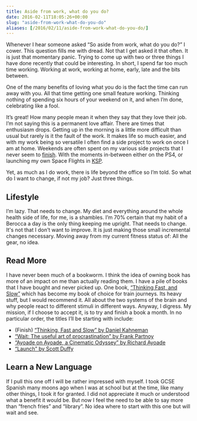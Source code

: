 ```yaml
---
title: Aside from work, what do you do?
date: 2016-02-11T18:05:26+00:00
slug: "aside-from-work-what-do-you-do"
aliases: [/2016/02/11/aside-from-work-what-do-you-do/]
---
```


Whenever I hear someone asked &#8220;So aside from work, what do you do?&#8221; I cower. This question fills me with dread. Not that I get asked it that often. It is just that momentary panic. Trying to come up with two or three things I have done recently that could be interesting. In short, I spend far too much time working. Working at work, working at home, early, late and the bits between.

One of the many benefits of loving what you do is the fact the time can run away with you. All that time getting one small feature working. Thinking nothing of spending six hours of your weekend on it, and when I&#8217;m done, celebrating like a fool.

It&#8217;s great! How many people mean it when they say that they love their job. I&#8217;m not saying this is a permanent love affair. There are times that enthusiasm drops. Getting up in the morning is a little more difficult than usual but rarely is it the fault of the work. It makes life so much easier, and with my work being so versatile I often find a side project to work on once I am at home. Weekends are often spent on my various side projects that I never seem to [finish][1]. With the moments in-between either on the PS4, or launching my own Space Flights in [KSP][2].

Yet, as much as I do work, there is life beyond the office so I&#8217;m told. So what do I want to change, if not my job? Just three things.

## Lifestyle

I’m lazy. That needs to change. My diet and everything around the whole health side of life, for me, is a shambles. I’m 70% certain that my habit of a Berocca a day is the only thing keeping me upright. That needs to change. It's not that I don&#8217;t want to improve. It is just making those small incremental changes necessary. Moving away from my current fitness status of: All the gear, no idea.

## Read More

I have never been much of a bookworm. I think the idea of owning book has more of an impact on me than actually reading them. I have a pile of books that I have bought and never picked up. One book, [&#8220;Thinking Fast, and Slow&#8221;][3] which has become my book of choice for train journeys. Its heavy stuff, but I would recommend it. All about the two systems of the brain and why people react to different stimuli in different ways. Anyway, I digress. My mission, if I choose to accept it, is to try and finish a book a month. In no particular order, the titles I&#8217;ll be starting with include:

- (Finish) [&#8220;Thinking, Fast and Slow&#8221; by Daniel Kahneman][3]
- [&#8220;Wait: ][4][The useful art of procrastination][5][&#8221; by Frank Partnoy][4]
- [&#8220;Ayoade on Ayoade, a Cinematic Odyssey&#8221; by Richard Ayoade][6]
- [&#8220;Launch&#8221; by Scott Duffy][7]

## Learn a New Language

If I pull this one off I will be rather impressed with myself. I took GCSE Spanish many moons ago when I was at school but at the time, like many other things, I took it for granted. I did not appreciate it much or understood what a benefit it would be. But now I feel the need to be able to say more than &#8220;french fries&#8221; and &#8220;library&#8221;. No idea where to start with this one but will wait and see.

[1]: http://www.commitstrip.com/en/2014/11/25/west-side-project-story/
[2]: https://kerbalspaceprogram.com/en/
[3]: http://amzn.to/1SjTh0R
[4]: http://amzn.to/1ovddBm
[5]: http://amzn.to/1ovdhBn
[6]: http://amzn.to/1WgybP4
[7]: http://amzn.to/1WgycCE

